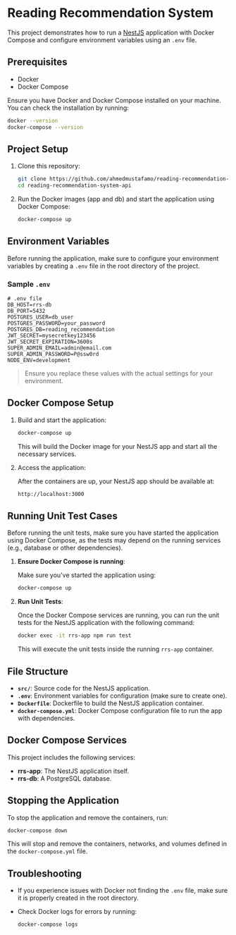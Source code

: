 # Reading Recommendation System

This project demonstrates how to run a [NestJS](https://nestjs.com/) application with Docker Compose and configure environment variables using an `.env` file.

## Prerequisites

- Docker
- Docker Compose

Ensure you have Docker and Docker Compose installed on your machine. You can check the installation by running:

```bash
docker --version
docker-compose --version
```

## Project Setup

1. Clone this repository:

    ```bash
    git clone https://github.com/ahmedmustafamo/reading-recommendation-system-api.git
    cd reading-recommendation-system-api
    ```

2. Run the Docker images (app and db) and start the application using Docker Compose:

    ```bash
    docker-compose up
    ```

## Environment Variables

Before running the application, make sure to configure your environment variables by creating a `.env` file in the root directory of the project.

### Sample `.env`

```env
# .env file
DB_HOST=rrs-db
DB_PORT=5432
POSTGRES_USER=db_user
POSTGRES_PASSWORD=your_password
POSTGRES_DB=reading_recommendation
JWT_SECRET=mysecretkey123456
JWT_SECRET_EXPIRATION=3600s
SUPER_ADMIN_EMAIL=admin@email.com
SUPER_ADMIN_PASSWORD=P@ssw0rd
NODE_ENV=development
```

> Ensure you replace these values with the actual settings for your environment.

## Docker Compose Setup

1. Build and start the application:

    ```bash
    docker-compose up
    ```

   This will build the Docker image for your NestJS app and start all the necessary services.

2. Access the application:

    After the containers are up, your NestJS app should be available at:

    ```bash
    http://localhost:3000
    ```

## Running Unit Test Cases

Before running the unit tests, make sure you have started the application using Docker Compose, as the tests may depend on the running services (e.g., database or other dependencies).

1. **Ensure Docker Compose is running**:

    Make sure you've started the application using:

    ```bash
    docker-compose up
    ```

2. **Run Unit Tests**:

    Once the Docker Compose services are running, you can run the unit tests for the NestJS application with the following command:

    ```bash
    docker exec -it rrs-app npm run test
    ```

    This will execute the unit tests inside the running `rrs-app` container.

## File Structure

- **`src/`**: Source code for the NestJS application.
- **`.env`**: Environment variables for configuration (make sure to create one).
- **`Dockerfile`**: Dockerfile to build the NestJS application container.
- **`docker-compose.yml`**: Docker Compose configuration file to run the app with dependencies.

## Docker Compose Services

This project includes the following services:

- **rrs-app**: The NestJS application itself.
- **rrs-db**: A PostgreSQL database.

## Stopping the Application

To stop the application and remove the containers, run:

```bash
docker-compose down
```

This will stop and remove the containers, networks, and volumes defined in the `docker-compose.yml` file.

## Troubleshooting

- If you experience issues with Docker not finding the `.env` file, make sure it is properly created in the root directory.
- Check Docker logs for errors by running:

    ```bash
    docker-compose logs
    ```
